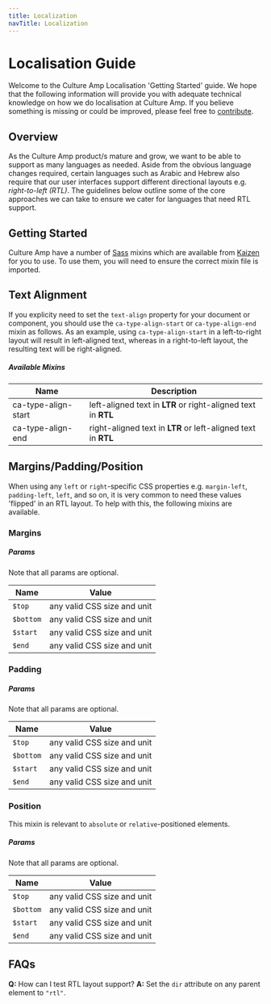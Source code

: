 ```yaml
---
title: Localization
navTitle: Localization
---
```


<!-- ---
imports:
  InlineNotification: cultureamp-style-guide/components/Notification/InlineNotification.js
  IntroParagraph: components/IntroParagraph.js
  LocalisationMixinImportExample: ./examples/LocalisationMixinImportExample.js
  CATypeAlignExample: ./examples/CATypeAlignExample.js
  CAMarginExample: ./examples/CAMarginExample.js
  CAPaddingExample: ./examples/CAPaddingExample.js
  CAPositionExample: ./examples/CAPositionExample.js
  RTLLayoutExample: ./examples/RTLLayoutExample.js
--- -->

# Localisation Guide

<!--- <IntroParagraph> --->

Welcome to the Culture Amp Localisation 'Getting Started' guide. We hope that the following information will provide you with adequate technical knowledge on how we do localisation at Culture Amp. If you believe something is missing or could be improved, please feel free to [contribute](https://github.com/cultureamp/cultureamp-style-guide).

<!--- </IntroParagraph> --->

## Overview

As the Culture Amp product/s mature and grow, we want to be able to support as many languages as needed. Aside from the obvious language changes required, certain languages such as Arabic and Hebrew also require that our user interfaces support different directional layouts e.g. _right-to-left (RTL)_. The guidelines below outline some of the core approaches we can take to ensure we cater for languages that need RTL support.

<!--- <InlineNotification persistent={true} type="affirmative">**Tip:** It is a good idea to start thinking about the horizontal flow of a layout in terms of `start` and `end` as opposed to `left` and `right`. This will help you determine where you need to cater for RTL layout support. CSS [Flexbox](https://developer.mozilla.org/en-US/docs/Web/CSS/CSS_Flexible_Box_Layout/Basic_Concepts_of_Flexbox) takes this approach and uses `flex-start` and `flex-end` for positioning elements within a flex container. Wherever possible, start using flexbox for your layout and you will find you get a lot of RTL support for free!</InlineNotification> --->

## Getting Started

Culture Amp have a number of [Sass](https://sass-lang.com/) mixins which are available from [Kaizen](https://github.com/cultureamp/cultureamp-style-guide) for you to use. To use them, you will need to ensure the correct mixin file is imported.

<!--- <LocalisationMixinImportExample /> --->

## Text Alignment

If you explicity need to set the `text-align` property for your document or component, you should use the `ca-type-align-start` or `ca-type-align-end` mixin as follows. As an example, using `ca-type-align-start` in a left-to-right layout will result in left-aligned text, whereas in a right-to-left layout, the resulting text will be right-aligned.

<!--- <CATypeAlignExample /> --->

##### Available Mixins

| Name                | Description                                                   |
| ------------------- | ------------------------------------------------------------- |
| ca-type-align-start | left-aligned text in **LTR** or right-aligned text in **RTL** |
| ca-type-align-end   | right-aligned text in **LTR** or left-aligned text in **RTL** |

## Margins/Padding/Position

When using any `left` or `right`-specific CSS properties e.g. `margin-left`, `padding-left`, `left`, and so on, it is very common to need these values 'flipped' in an RTL layout. To help with this, the following mixins are available.

<!--- <InlineNotification persistent={true} type="informative">**Note:** These mixins also take a `$top` and `$bottom` value. While these values are never 'flipped', they can be supplied to the mixin, which will avoid any CSS rules being overwritten.</InlineNotification> --->

### Margins

<!--- <CAMarginExample /> --->

##### Params

Note that all params are optional.

| Name      | Value                       |
| --------- | --------------------------- |
| `$top`    | any valid CSS size and unit |
| `$bottom` | any valid CSS size and unit |
| `$start`  | any valid CSS size and unit |
| `$end`    | any valid CSS size and unit |

### Padding

<!--- <CAPaddingExample /> --->

##### Params

Note that all params are optional.

| Name      | Value                       |
| --------- | --------------------------- |
| `$top`    | any valid CSS size and unit |
| `$bottom` | any valid CSS size and unit |
| `$start`  | any valid CSS size and unit |
| `$end`    | any valid CSS size and unit |

### Position

This mixin is relevant to `absolute` or `relative`-positioned elements.

<!--- <CAPositionExample /> --->

##### Params

Note that all params are optional.

| Name      | Value                       |
| --------- | --------------------------- |
| `$top`    | any valid CSS size and unit |
| `$bottom` | any valid CSS size and unit |
| `$start`  | any valid CSS size and unit |
| `$end`    | any valid CSS size and unit |

## FAQs

**Q:** How can I test RTL layout support?
**A:** Set the `dir` attribute on any parent element to `"rtl"`.

<!--- <RTLLayoutExample /> --->
